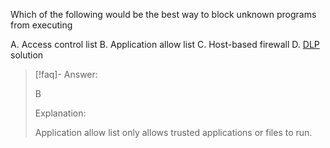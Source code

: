 
Which of the following would be the best way to block unknown programs from executing

A. Access control list 
B. Application allow list 
C. Host-based firewall 
D. [DLP](../../../Glossary/DLP.md) solution

> [!faq]- Answer: 
> 
> B
> 
> Explanation: 
> 
> Application allow list only allows trusted applications or files to run.

